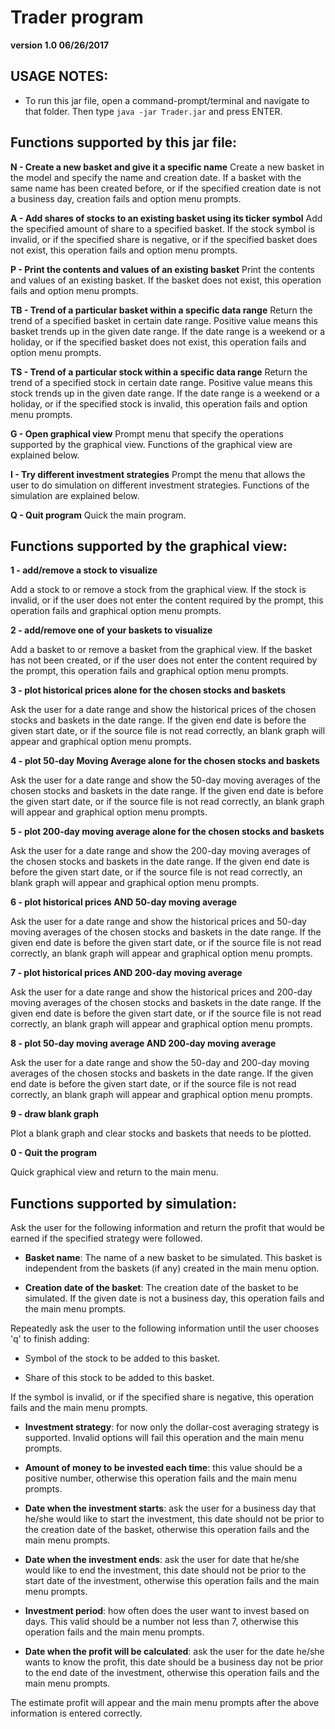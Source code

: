 # Trader program 

**version 1.0 06/26/2017**

## USAGE NOTES:

- To run this jar file, open a command-prompt/terminal and navigate to that folder. Then type
  `java -jar Trader.jar` and press ENTER.

## Functions supported by this jar file:

**N  - Create a new basket and give it a specific name**
Create a new basket in the model and specify the name and creation date. If a basket with the same name has been created before, or if the specified creation date is not a business day, creation fails and option menu prompts.


**A  - Add shares of stocks to an existing basket using its ticker symbol**
Add the specified amount of share to a specified basket. If the stock symbol is invalid, or if the specified share is negative, or if the specified basket does not exist, this operation fails and option menu prompts.


**P  - Print the contents and values of an existing basket**
Print the contents and values of an existing basket. If the basket does not exist, this operation fails and option menu prompts.


**TB - Trend of a particular basket within a specific data range**
Return the trend of a specified basket in certain date range. Positive value means this basket trends up in the given date range. If the date range is a weekend or a holiday, or if the specified basket does not exist, this operation fails and option menu prompts.


**TS - Trend of a particular stock within a specific data range**
Return the trend of a specified stock in certain date range. Positive value means this stock trends up in the given date range. If the date range is a weekend or a holiday, or if the specified stock is invalid, this operation fails and option menu prompts.


**G  - Open graphical view**
Prompt menu that specify the operations supported by the graphical view. Functions of the graphical view are explained below.


**I - Try different investment strategies**
Prompt the menu that allows the user to do simulation on different investment strategies. Functions of the simulation are explained below.


**Q  - Quit program**
Quick the main program.


## Functions supported by the graphical view:

**1 - add/remove a stock to visualize**

Add a stock to or remove a stock from the graphical view. If the stock is invalid, or if the user does not enter the content required by the prompt, this operation fails and graphical option menu prompts.

**2 - add/remove one of your baskets to visualize**

Add a basket to or remove a basket from the graphical view. If the basket has not been created, or if the user does not enter the content required by the prompt, this operation fails and graphical option menu prompts.

**3 - plot historical prices alone for the chosen stocks and baskets**

Ask the user for a date range and show the historical prices of the chosen stocks and baskets in the date range. If the given end date is before the given start date, or if the source file is not read correctly, an blank graph will appear and graphical option menu prompts.

**4 - plot 50-day Moving Average alone for the chosen stocks and baskets**

Ask the user for a date range and show the 50-day moving averages of the chosen stocks and baskets in the date range. If the given end date is before the given start date, or if the source file is not read correctly, an blank graph will appear and graphical option menu prompts.

**5 - plot 200-day moving average alone for the chosen stocks and baskets**

Ask the user for a date range and show the 200-day moving averages of the chosen stocks and baskets in the date range. If the given end date is before the given start date, or if the source file is not read correctly, an blank graph will appear and graphical option menu prompts.

**6 - plot historical prices AND 50-day moving average**

Ask the user for a date range and show the historical prices and 50-day moving averages of the chosen stocks and baskets in the date range. If the given end date is before the given start date, or if the source file is not read correctly, an blank graph will appear and graphical option menu prompts.

**7 - plot historical prices AND 200-day moving average**

Ask the user for a date range and show the historical prices and 200-day moving averages of the chosen stocks and baskets in the date range. If the given end date is before the given start date, or if the source file is not read correctly, an blank graph will appear and graphical option menu prompts.

**8 - plot 50-day moving average AND 200-day moving average**

Ask the user for a date range and show the 50-day and 200-day moving averages of the chosen stocks and baskets in the date range. If the given end date is before the given start date, or if the source file is not read correctly, an blank graph will appear and graphical option menu prompts.

**9 - draw blank graph**

Plot a blank graph and clear stocks and baskets that needs to be plotted.

**0 - Quit the program**

Quick graphical view and return to the main menu.


## Functions supported by simulation:

Ask the user for the following information and return the profit that would be earned if the
specified strategy were followed.

- **Basket name**: The name of a new basket to be simulated. This basket is independent from the
  baskets (if any) created in the main menu option.

- **Creation date of the basket**: The creation date of the basket to be simulated. If the given date
  is not a business day, this operation fails and the main menu prompts.

Repeatedly ask the user to the following information until the user chooses 'q' to finish adding:

- Symbol of the stock to be added to this basket.

- Share of this stock to be added to this basket.

If the symbol is invalid, or if the specified share is negative, this operation fails and the main
menu prompts.

- **Investment strategy**: for now only the dollar-cost averaging strategy is supported. Invalid
  options will fail this operation and the main menu prompts.

- **Amount of money to be invested each time**: this value should be a positive number, otherwise this
  operation fails and the main menu prompts.

- **Date when the investment starts**: ask the user for a business day that he/she would like to start
  the investment, this date should not be prior to the creation date of the basket, otherwise this
  operation fails and the main menu prompts.

- **Date when the investment ends**: ask the user for date that he/she would like to end
  the investment, this date should not be prior to the start date of the investment, otherwise this
  operation fails and the main menu prompts.

- **Investment period**: how often does the user want to invest based on days. This valid should be a
  number not less than 7, otherwise this operation fails and the main menu prompts.

- **Date when the profit will be calculated**: ask the user for the date he/she wants to know the
  profit, this date should be a business day not be prior to the end date of the investment,
  otherwise this operation fails and the main menu prompts.

The estimate profit will appear and the main menu prompts after the above information is entered
correctly.
